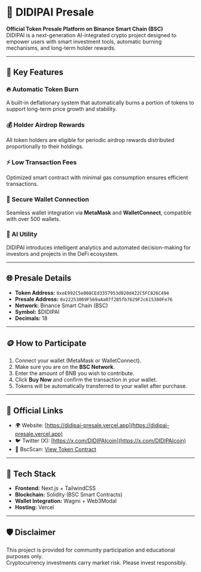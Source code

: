 # 💎 DIDIPAI Presale

**Official Token Presale Platform on Binance Smart Chain (BSC)**  
DIDIPAI is a next-generation AI-integrated crypto project designed to empower users with smart investment tools, automatic burning mechanisms, and long-term holder rewards.

---

## 🚀 Key Features

### 🔥 Automatic Token Burn
A built-in deflationary system that automatically burns a portion of tokens to support long-term price growth and stability.

### 💰 Holder Airdrop Rewards
All token holders are eligible for periodic airdrop rewards distributed proportionally to their holdings.

### ⚡ Low Transaction Fees
Optimized smart contract with minimal gas consumption ensures efficient transactions.

### 🔗 Secure Wallet Connection
Seamless wallet integration via **MetaMask** and **WalletConnect**, compatible with over 500 wallets.

### 🧠 AI Utility
DIDIPAI introduces intelligent analytics and automated decision-making for investors and projects in the DeFi ecosystem.

---

## 🌐 Presale Details

- **Token Address:** `0xeE992C5e008CEd3357953d020d422C5FC826C494`  
- **Presale Address:** `0x22253069F569aAa07f285fb7629F2c615380Fe76`  
- **Network:** Binance Smart Chain (BSC)  
- **Symbol:** $DIDIPAI  
- **Decimals:** 18  

---

## 🪙 How to Participate

1. Connect your wallet (MetaMask or WalletConnect).  
2. Make sure you are on the **BSC Network**.  
3. Enter the amount of BNB you wish to contribute.  
4. Click **Buy Now** and confirm the transaction in your wallet.  
5. Tokens will be automatically transferred to your wallet after purchase.

---

## 🔗 Official Links

- 🌍 Website: [https://didipai-presale.vercel.app](https://didipai-presale.vercel.app)  
- 🐦 Twitter (X): [https://x.com/DIDIPAIcoin](https://x.com/DIDIPAIcoin)  
- 🔎 BscScan: [View Token Contract](https://bscscan.com/address/0xeE992C5e008CEd3357953d020d422C5FC826C494)

---

## 🧰 Tech Stack

- **Frontend:** Next.js + TailwindCSS  
- **Blockchain:** Solidity (BSC Smart Contracts)  
- **Wallet Integration:** Wagmi + Web3Modal  
- **Hosting:** Vercel  

---

## 🛡️ Disclaimer

This project is provided for community participation and educational purposes only.  
Cryptocurrency investments carry market risk. Please invest responsibly.
